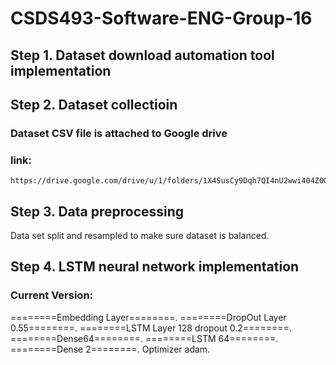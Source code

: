 # CSDS493-Software-ENG-Group-16

## Step 1. Dataset download automation tool implementation

## Step 2. Dataset collectioin 
### Dataset CSV file is attached to Google drive
### link:
    https://drive.google.com/drive/u/1/folders/1X4SusCy9Dqh7QI4nU2wwi404Z0GxE4TE
## Step 3. Data preprocessing
Data set split and resampled to make sure dataset is balanced.

## Step 4. LSTM neural network implementation
### Current Version:
========Embedding Layer========. 
========DropOut Layer 0.55========. 
========LSTM Layer 128 dropout 0.2========. 
========Dense64========. 
========LSTM 64========. 
========Dense 2========. 
Optimizer adam. 
